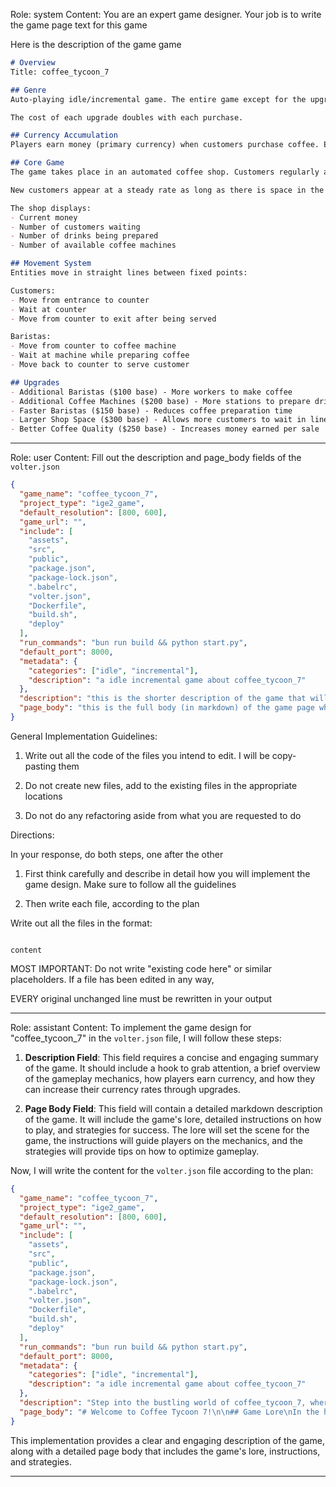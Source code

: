 Role: system
Content: You are an expert game designer. Your job is to write the game page text for this game

Here is the description of the game game
```markdown docs/overview.md
# Overview
Title: coffee_tycoon_7

## Genre
Auto-playing idle/incremental game. The entire game except for the upgrades is fully automated. The player will earn more of the primary currency over time

The cost of each upgrade doubles with each purchase.

## Currency Accumulation
Players earn money (primary currency) when customers purchase coffee. Each coffee sale generates a base amount of $5. Customers automatically appear, order coffee, receive their drink from baristas, pay, and leave.

## Core Game
The game takes place in an automated coffee shop. Customers regularly appear at the entrance and line up at the counter. Baristas work between the counter and coffee machines, preparing drinks for customers. When a barista serves a completed drink to a customer, money is earned.

New customers appear at a steady rate as long as there is space in the shop. Each coffee machine can only be used by one barista at a time. Customers leave after being served or if they wait too long.

The shop displays:
- Current money
- Number of customers waiting
- Number of drinks being prepared
- Number of available coffee machines

## Movement System
Entities move in straight lines between fixed points:

Customers:
- Move from entrance to counter
- Wait at counter
- Move from counter to exit after being served

Baristas:
- Move from counter to coffee machine
- Wait at machine while preparing coffee
- Move back to counter to serve customer

## Upgrades
- Additional Baristas ($100 base) - More workers to make coffee
- Additional Coffee Machines ($200 base) - More stations to prepare drinks
- Faster Baristas ($150 base) - Reduces coffee preparation time
- Larger Shop Space ($300 base) - Allows more customers to wait in line
- Better Coffee Quality ($250 base) - Increases money earned per sale

```
__________________
Role: user
Content: Fill out the description and page_body fields of the `volter.json` 

```json volter.json
{
  "game_name": "coffee_tycoon_7",
  "project_type": "ige2_game",
  "default_resolution": [800, 600],
  "game_url": "",
  "include": [
    "assets",
    "src",
    "public",
    "package.json",
    "package-lock.json",
    ".babelrc",
    "volter.json",
    "Dockerfile",
    "build.sh",
    "deploy"
  ],
  "run_commands": "bun run build && python start.py",
  "default_port": 8000,
  "metadata": {
    "categories": ["idle", "incremental"],
    "description": "a idle incremental game about coffee_tycoon_7"
  },
  "description": "this is the shorter description of the game that will be shown when the game is shared. It should include one sentence to grab the reader's attention and then a brief set of description of what happens in the game - specifically how to play, what happens, how to earn currency, and how to increase currency rates",
  "page_body": "this is the full body (in markdown) of the game page which includes the game lore, instructions, and strategies",
}
```



General Implementation Guidelines:

1. Write out all the code of the files you intend to edit. I will be copy-pasting them

2. Do not create new files, add to the existing files in the appropriate locations

3. Do not do any refactoring aside from what you are requested to do



Directions:

In your response, do both steps, one after the other

1. First think carefully and describe in detail how you will implement the game design. Make sure to follow all the guidelines

2. Then write each file, according to the plan



Write out all the files in the format:

```filetype filepath

content

```



MOST IMPORTANT: Do not write "existing code here" or similar placeholders. If a file has been edited in any way,

EVERY original unchanged line must be rewritten in your output
__________________
Role: assistant
Content: To implement the game design for "coffee_tycoon_7" in the `volter.json` file, I will follow these steps:

1. **Description Field**: This field requires a concise and engaging summary of the game. It should include a hook to grab attention, a brief overview of the gameplay mechanics, how players earn currency, and how they can increase their currency rates through upgrades.

2. **Page Body Field**: This field will contain a detailed markdown description of the game. It will include the game's lore, detailed instructions on how to play, and strategies for success. The lore will set the scene for the game, the instructions will guide players on the mechanics, and the strategies will provide tips on how to optimize gameplay.

Now, I will write the content for the `volter.json` file according to the plan:

```json volter.json
{
  "game_name": "coffee_tycoon_7",
  "project_type": "ige2_game",
  "default_resolution": [800, 600],
  "game_url": "",
  "include": [
    "assets",
    "src",
    "public",
    "package.json",
    "package-lock.json",
    ".babelrc",
    "volter.json",
    "Dockerfile",
    "build.sh",
    "deploy"
  ],
  "run_commands": "bun run build && python start.py",
  "default_port": 8000,
  "metadata": {
    "categories": ["idle", "incremental"],
    "description": "a idle incremental game about coffee_tycoon_7"
  },
  "description": "Step into the bustling world of coffee_tycoon_7, where your coffee shop runs itself! Watch as customers line up for your delicious brews, and earn money with every cup sold. Upgrade your shop with more baristas, faster service, and better coffee to maximize your profits and become the ultimate coffee tycoon.",
  "page_body": "# Welcome to Coffee Tycoon 7!\n\n## Game Lore\nIn the heart of the city, your coffee shop stands as a beacon for all caffeine lovers. As the owner of this automated coffee haven, your goal is to serve the best coffee in town and grow your business empire. With each cup, you earn money and reputation, drawing more customers to your door.\n\n## How to Play\n- **Watch the Action**: Your coffee shop is fully automated. Customers will enter, order, and leave with their coffee without any input from you.\n- **Earn Money**: Each coffee sold earns you $5. Keep an eye on your earnings displayed at the top of the screen.\n- **Manage the Flow**: Ensure your shop runs smoothly by upgrading your facilities and staff.\n\n## Upgrades\n- **Additional Baristas**: Hire more baristas to serve coffee faster. Each additional barista costs $100, doubling with each purchase.\n- **Additional Coffee Machines**: Increase your coffee-making capacity with more machines. Each new machine costs $200, doubling with each purchase.\n- **Faster Baristas**: Speed up coffee preparation time. This upgrade costs $150, doubling with each purchase.\n- **Larger Shop Space**: Accommodate more waiting customers by expanding your shop. This upgrade costs $300, doubling with each purchase.\n- **Better Coffee Quality**: Enhance your coffee to earn more per sale. This upgrade costs $250, doubling with each purchase.\n\n## Strategies for Success\n- **Balance Your Upgrades**: Focus on a balanced approach to upgrades to ensure all aspects of your shop improve together.\n- **Prioritize Efficiency**: Faster baristas and more machines can significantly increase your earnings by reducing wait times.\n- **Expand Wisely**: Larger shop space is crucial as your customer base grows, but ensure you have the staff and machines to support it.\n\nEmbark on your journey to become the ultimate coffee tycoon and watch your profits soar in Coffee Tycoon 7!"
}
```

This implementation provides a clear and engaging description of the game, along with a detailed page body that includes the game's lore, instructions, and strategies.
__________________
